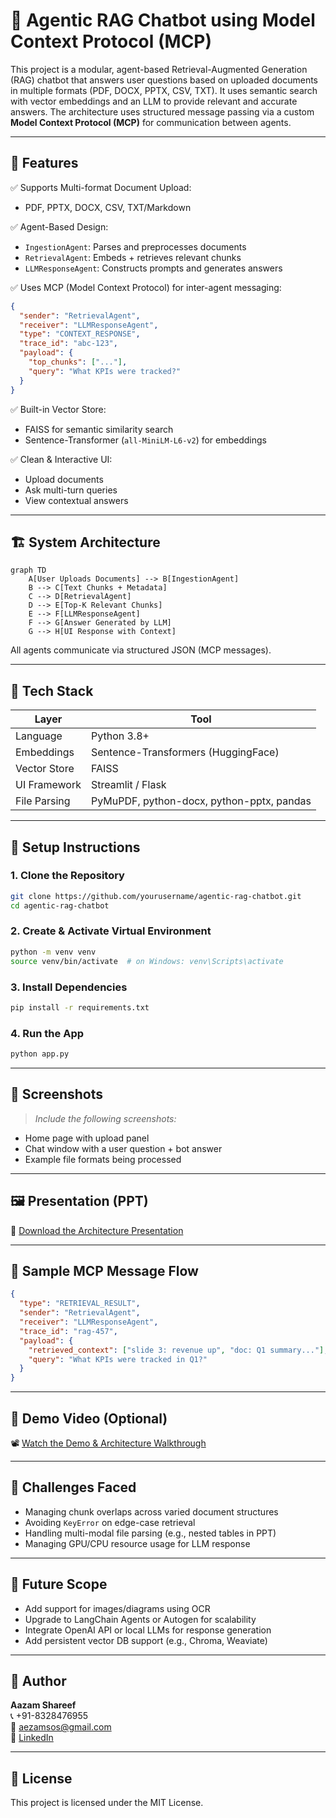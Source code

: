 # 🤖 Agentic RAG Chatbot using Model Context Protocol (MCP)

This project is a modular, agent-based Retrieval-Augmented Generation (RAG) chatbot that answers user questions based on uploaded documents in multiple formats (PDF, DOCX, PPTX, CSV, TXT). It uses semantic search with vector embeddings and an LLM to provide relevant and accurate answers. The architecture uses structured message passing via a custom **Model Context Protocol (MCP)** for communication between agents.

---

## 📌 Features

✅ Supports Multi-format Document Upload:
- PDF, PPTX, DOCX, CSV, TXT/Markdown

✅ Agent-Based Design:
- `IngestionAgent`: Parses and preprocesses documents
- `RetrievalAgent`: Embeds + retrieves relevant chunks
- `LLMResponseAgent`: Constructs prompts and generates answers

✅ Uses MCP (Model Context Protocol) for inter-agent messaging:
```json
{
  "sender": "RetrievalAgent",
  "receiver": "LLMResponseAgent",
  "type": "CONTEXT_RESPONSE",
  "trace_id": "abc-123",
  "payload": {
    "top_chunks": ["..."],
    "query": "What KPIs were tracked?"
  }
}
```

✅ Built-in Vector Store:
- FAISS for semantic similarity search
- Sentence-Transformer (`all-MiniLM-L6-v2`) for embeddings

✅ Clean & Interactive UI:
- Upload documents
- Ask multi-turn queries
- View contextual answers

---

## 🏗️ System Architecture

```mermaid
graph TD
    A[User Uploads Documents] --> B[IngestionAgent]
    B --> C[Text Chunks + Metadata]
    C --> D[RetrievalAgent]
    D --> E[Top-K Relevant Chunks]
    E --> F[LLMResponseAgent]
    F --> G[Answer Generated by LLM]
    G --> H[UI Response with Context]
```

All agents communicate via structured JSON (MCP messages).

---

## 🧠 Tech Stack

| Layer        | Tool |
|--------------|------|
| Language     | Python 3.8+ |
| Embeddings   | Sentence-Transformers (HuggingFace) |
| Vector Store | FAISS |
| UI Framework | Streamlit / Flask |
| File Parsing | PyMuPDF, python-docx, python-pptx, pandas |

---

## 🚀 Setup Instructions

### 1. Clone the Repository
```bash
git clone https://github.com/yourusername/agentic-rag-chatbot.git
cd agentic-rag-chatbot
```

### 2. Create & Activate Virtual Environment
```bash
python -m venv venv
source venv/bin/activate  # on Windows: venv\Scripts\activate
```

### 3. Install Dependencies
```bash
pip install -r requirements.txt
```

### 4. Run the App
```bash
python app.py
```

---

## 📸 Screenshots

> _Include the following screenshots:_
- Home page with upload panel
- Chat window with a user question + bot answer
- Example file formats being processed

---

## 🖼️ Presentation (PPT)

📎 [Download the Architecture Presentation](docs/Agentic_RAG_Presentation.pdf)

---

## 🎯 Sample MCP Message Flow

```json
{
  "type": "RETRIEVAL_RESULT",
  "sender": "RetrievalAgent",
  "receiver": "LLMResponseAgent",
  "trace_id": "rag-457",
  "payload": {
    "retrieved_context": ["slide 3: revenue up", "doc: Q1 summary..."],
    "query": "What KPIs were tracked in Q1?"
  }
}
```

---

## 🎥 Demo Video (Optional)

📽️ [Watch the Demo & Architecture Walkthrough](https://your-link-to-demo.com)

---

## 🧩 Challenges Faced

- Managing chunk overlaps across varied document structures
- Avoiding `KeyError` on edge-case retrieval
- Handling multi-modal file parsing (e.g., nested tables in PPT)
- Managing GPU/CPU resource usage for LLM response

---

## 🚀 Future Scope

- Add support for images/diagrams using OCR
- Upgrade to LangChain Agents or Autogen for scalability
- Integrate OpenAI API or local LLMs for response generation
- Add persistent vector DB support (e.g., Chroma, Weaviate)

---

## 👤 Author

**Aazam Shareef**  
📞 +91-8328476955  
📧 aezamsos@gmail.com  
🔗 [LinkedIn](https://www.linkedin.com/in/aazam-shareef-234170171)

---

## 📄 License

This project is licensed under the MIT License.
